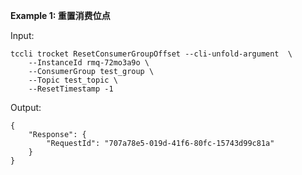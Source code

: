 **Example 1: 重置消费位点**



Input: 

```
tccli trocket ResetConsumerGroupOffset --cli-unfold-argument  \
    --InstanceId rmq-72mo3a9o \
    --ConsumerGroup test_group \
    --Topic test_topic \
    --ResetTimestamp -1
```

Output: 
```
{
    "Response": {
        "RequestId": "707a78e5-019d-41f6-80fc-15743d99c81a"
    }
}
```

